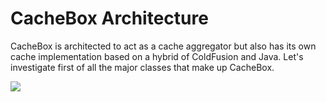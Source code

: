 # CacheBox Architecture

CacheBox is architected to act as a cache aggregator but also has its own cache implementation based on a hybrid of ColdFusion and Java. Let's investigate first of all the major classes that make up CacheBox.

![](../../images/cachebox\_majorclasses.png)

